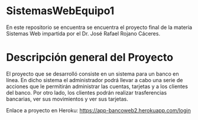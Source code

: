 # SistemasWebEquipo1
En este repositorio se encuentra se encuentra el proyecto final de la materia Sistemas Web impartida por el Dr. José Rafael Rojano Cáceres.

# Descripción general del Proyecto 
El proyecto que se desarrolló consiste en un sistema para un banco en línea. En dicho sistema el administrador podrá llevar a cabo una serie de acciones que le permitirán administrar las cuentas, tarjetas y a los clientes del banco. Por otro lado, los clientes podrán realizar trasferencias bancarias, ver sus movimientos y ver sus tarjetas.

Enlace a proyecto en Heroku:
https://app-bancoweb2.herokuapp.com/login

